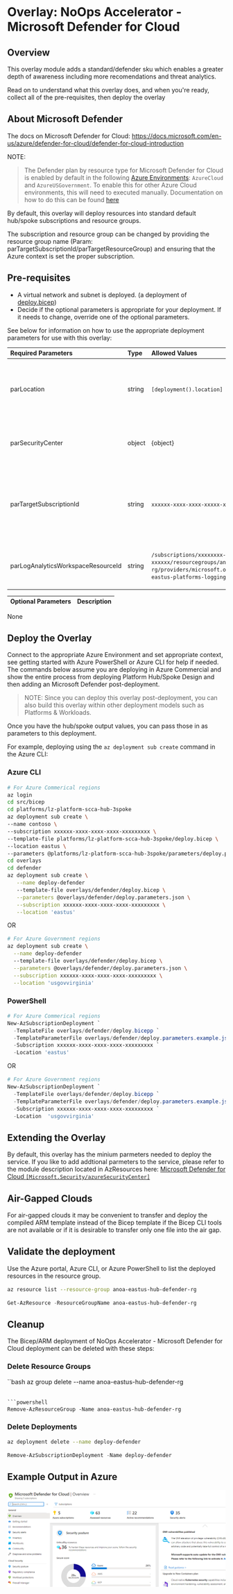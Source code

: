 # Overlay:   NoOps Accelerator - Microsoft Defender for Cloud

## Overview

This overlay module adds a standard/defender sku which enables a greater depth of awareness including more recomendations and threat analytics.

Read on to understand what this overlay does, and when you're ready, collect all of the pre-requisites, then deploy the overlay

## About Microsoft Defender

The docs on Microsoft Defender for Cloud: <https://docs.microsoft.com/en-us/azure/defender-for-cloud/defender-for-cloud-introduction>

NOTE:
> The Defender plan by resource type for Microsoft Defender for Cloud is enabled by default in the following [Azure Environments](https://docs.microsoft.com/en-us/powershell/module/servicemanagement/azure.service/get-azureenvironment?view=azuresmps-4.0.0): `AzureCloud` and `AzureUSGovernment`. To enable this for other Azure Cloud environments, this will need to executed manually.
Documentation on how to do this can be found
[here](https://docs.microsoft.com/en-us/azure/defender-for-cloud/enable-enhanced-security)

By default, this overlay will deploy resources into standard default hub/spoke subscriptions and resource groups.  

The subscription and resource group can be changed by providing the resource group name (Param: parTargetSubscriptionId/parTargetResourceGroup) and ensuring that the Azure context is set the proper subscription.  

## Pre-requisites

* A virtual network and subnet is deployed. (a deployment of [deploy.bicep](../../../../bicep/platforms/lz-platform-scca-hub-3spoke/deploy.bicep))
* Decide if the optional parameters is appropriate for your deployment. If it needs to change, override one of the optional parameters.

See below for information on how to use the appropriate deployment parameters for use with this overlay:

Required Parameters | Type | Allowed Values | Description
| :-- | :-- | :-- | :-- |
parLocation | string | `[deployment().location]` | The region to deploy resources into. It defaults to the deployment location.
parSecurityCenter | object | {object} | The oject parameters of the Microsoft Bastion Host.
parTargetSubscriptionId | string | `xxxxxx-xxxx-xxxx-xxxxx-xxxxxx` | The target subscription ID for the target Network and resources. It defaults to the deployment subscription.
parLogAnalyticsWorkspaceResourceId | string | `/subscriptions/xxxxxxxx-xxxxxx-xxxxx-xxxxxx-xxxxxx/resourcegroups/anoa-eastus-platforms-logging-rg/providers/microsoft.operationalinsights/workspaces/anoa-eastus-platforms-logging-log` | Log Analytics Workspace Resource Id Needed for Defender

Optional Parameters | Description
------------------- | -----------
None

## Deploy the Overlay

Connect to the appropriate Azure Environment and set appropriate context, see getting started with Azure PowerShell or Azure CLI for help if needed. The commands below assume you are deploying in Azure Commercial and show the entire process from deploying Platform Hub/Spoke Design and then adding an Microsoft Defender post-deployment.

> NOTE: Since you can deploy this overlay post-deployment, you can also build this overlay within other deployment models such as Platforms & Workloads.

Once you have the hub/spoke output values, you can pass those in as parameters to this deployment.

For example, deploying using the `az deployment sub create` command in the Azure CLI:

### Azure CLI

```bash
# For Azure Commerical regions
az login
cd src/bicep
cd platforms/lz-platform-scca-hub-3spoke
az deployment sub create \ 
--name contoso \
--subscription xxxxxx-xxxx-xxxx-xxxx-xxxxxxxxx \
--template-file platforms/lz-platform-scca-hub-3spoke/deploy.bicep \
--location eastus \
--parameters @platforms/lz-platform-scca-hub-3spoke/parameters/deploy.parameters.json
cd overlays
cd defender
az deployment sub create \
   --name deploy-defender
   --template-file overlays/defender/deploy.bicep \
   --parameters @overlays/defender/deploy.parameters.json \
   --subscription xxxxxx-xxxx-xxxx-xxxx-xxxxxxxxx \
   --location 'eastus'
```

OR

```bash
# For Azure Government regions
az deployment sub create \
  --name deploy-defender
  --template-file overlays/defender/deploy.bicep \
  --parameters @overlays/defender/deploy.parameters.json \
  --subscription xxxxxx-xxxx-xxxx-xxxx-xxxxxxxxx \
  --location 'usgovvirginia'
```

### PowerShell

```powershell
# For Azure Commerical regions
New-AzSubscriptionDeployment `
  -TemplateFile overlays/defender/deploy.bicepp `
  -TemplateParameterFile overlays/defender/deploy.parameters.example.json `
  -Subscription xxxxxx-xxxx-xxxx-xxxx-xxxxxxxxx `
  -Location 'eastus'
```

OR

```powershell
# For Azure Government regions
New-AzSubscriptionDeployment `
  -TemplateFile overlays/defender/deploy.bicepp `
  -TemplateParameterFile overlays/defender/deploy.parameters.example.json `
  -Subscription xxxxxx-xxxx-xxxx-xxxx-xxxxxxxxx `
  -Location  'usgovvirginia'
```

## Extending the Overlay

By default, this overlay has the minium parmeters needed to deploy the service. If you like to add addtional parmeters to the service, please refer to the module description located in AzResources here: [Microsoft Defender for Cloud `[Microsoft.Security/azureSecurityCenter]`](../../../azresources/Modules/Microsoft.Security/defenderForCloud/readme.md)

## Air-Gapped Clouds

For air-gapped clouds it may be convenient to transfer and deploy the compiled ARM template instead of the Bicep template if the Bicep CLI tools are not available or if it is desirable to transfer only one file into the air gap.

## Validate the deployment

Use the Azure portal, Azure CLI, or Azure PowerShell to list the deployed resources in the resource group.

```bash
az resource list --resource-group anoa-eastus-hub-defender-rg
```

```powershell
Get-AzResource -ResourceGroupName anoa-eastus-hub-defender-rg
```

## Cleanup

The Bicep/ARM deployment of NoOps Accelerator - Microsoft Defender for Cloud deployment can be deleted with these steps:

### Delete Resource Groups

``bash
az group delete --name anoa-eastus-hub-defender-rg
```

```powershell
Remove-AzResourceGroup -Name anoa-eastus-hub-defender-rg
```

### Delete Deployments

```bash
az deployment delete --name deploy-defender
```

```powershell
Remove-AzSubscriptionDeployment -Name deploy-defender
```

## Example Output in Azure

![Example Deployment Output](media/defenderExampleDeploymentOutput.png "Example Deployment Output in Azure Commerical regions")
